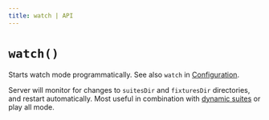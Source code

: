 ```yaml
---
title: watch | API
---
```


# `watch()`

Starts watch mode programmatically. See also `watch` in [Configuration](../../Configuration).

Server will monitor for changes to `suitesDir` and `fixturesDir` directories, and restart automatically.
Most useful in combination with [dynamic suites](../../Suites/Dynamic) or play all mode.
